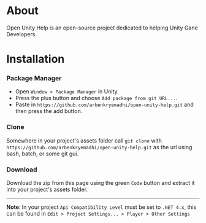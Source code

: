 # About
Open Unity Help is an open-source project dedicated to helping Unity Gane Developers.


# Installation
### Package Manager
- Open `Window > Package Manager` in Unity.
- Press the plus button and choose `Add package from git URL...`.
- Paste in `https://github.com/arbenkryemadhi/open-unity-help.git` and then press the add button.
### Clone
Somewhere in your project's assets folder call `git clone` with `https://github.com/arbenkryemadhi/open-unity-help.git` as the url using bash, batch, or some git gui.
### Download
Download the zip from this page using the green `Code` button and extract it into your project's assets folder.

***
__Note__: In your project `Api Compatibility Level` must be set to `.NET 4.x`, this can be found in `Edit > Project Settings... > Player > Other Settings`
